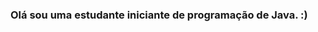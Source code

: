 ### Olá sou uma estudante iniciante de programação de Java. :)

<!--
**iancaTino/iancaTino** is a ✨ _special_ ✨ repository because its `README.md` (this file) appears on your GitHub profile.
